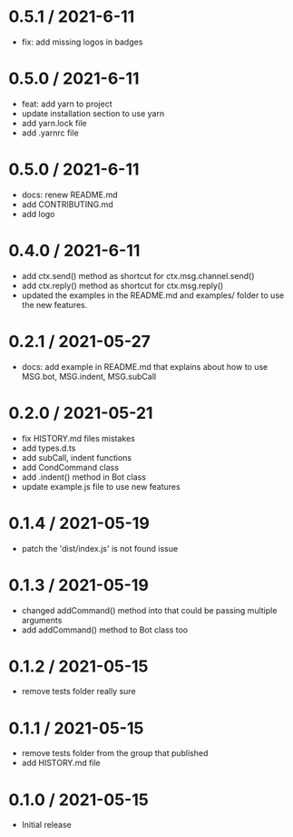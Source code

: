 0.5.1 / 2021-6-11
==================

* fix: add missing logos in badges

0.5.0 / 2021-6-11
==================

* feat: add yarn to project
* update installation section to use yarn
* add yarn.lock file
* add .yarnrc file

0.5.0 / 2021-6-11
==================

* docs: renew README.md
* add CONTRIBUTING.md
* add logo

0.4.0 / 2021-6-11
==================

* add ctx.send() method as shortcut for ctx.msg.channel.send()
* add ctx.reply() method as shortcut for ctx.msg.reply()
* updated the examples in the README.md and examples/ folder to use the new features.

0.2.1 / 2021-05-27
==================

* docs: add example in README.md that explains about how to use MSG.bot, MSG.indent, MSG.subCall

0.2.0 / 2021-05-21
==================

* fix HISTORY.md files mistakes
* add types.d.ts
* add subCall, indent functions
* add CondCommand class
* add .indent() method in Bot class
* update example.js file to use new features

0.1.4 / 2021-05-19
==================

* patch the 'dist/index.js' is not found issue

0.1.3 / 2021-05-19
==================

* changed addCommand() method into that could be passing multiple arguments
* add addCommand() method to Bot class too

0.1.2 / 2021-05-15
==================

* remove tests folder really sure

0.1.1 / 2021-05-15
==================

* remove tests folder from the group that published
* add HISTORY.md file

0.1.0 / 2021-05-15
==================

* Initial release